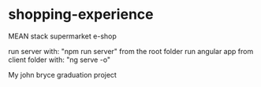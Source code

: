 # shopping-experience
MEAN stack supermarket e-shop

run server with: "npm run server" from the root folder
run angular app from client folder with: "ng serve -o"

My john bryce graduation project
